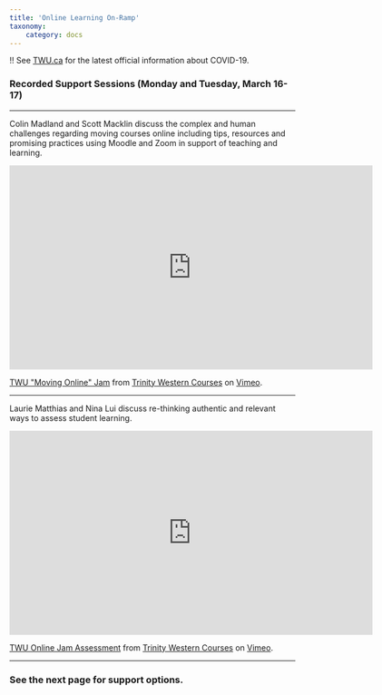 ```yaml
---
title: 'Online Learning On-Ramp'
taxonomy:
    category: docs
---
```


!! See [TWU.ca](https://www.twu.ca) for the latest official information about COVID-19.

### Recorded Support Sessions (Monday and Tuesday, March 16-17)

---

Colin Madland and Scott Macklin discuss the complex and human challenges regarding moving courses online including tips, resources and promising practices using Moodle and Zoom in support of teaching and learning.

<iframe src="https://player.vimeo.com/video/398390578" width="640" height="360" frameborder="0" allow="autoplay; fullscreen" allowfullscreen></iframe>
<p><a href="https://vimeo.com/398390578">TWU &quot;Moving Online&quot; Jam</a> from <a href="https://vimeo.com/twucourses">Trinity Western Courses</a> on <a href="https://vimeo.com">Vimeo</a>.</p>

---

Laurie Matthias and Nina Lui discuss re-thinking authentic and relevant ways to assess student learning.

<iframe src="https://player.vimeo.com/video/398392036" width="640" height="360" frameborder="0" allow="autoplay; fullscreen" allowfullscreen></iframe>
<p><a href="https://vimeo.com/398392036">TWU Online Jam Assessment</a> from <a href="https://vimeo.com/twucourses">Trinity Western Courses</a> on <a href="https://vimeo.com">Vimeo</a>.</p>

---



### See the next page for support options.
